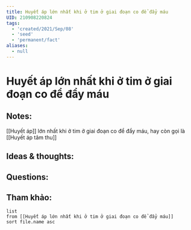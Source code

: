 ```yaml
---
title: Huyết áp lớn nhất khi ở tim ở giai đoạn co để đẩy máu
UID: 210908220824
tags:
  - 'created/2021/Sep/08'
  - 'seed'
  - 'permanent/fact'
aliases:
  - null
---
```

# Huyết áp lớn nhất khi ở tim ở giai đoạn co để đẩy máu

## Notes:
[[Huyết áp]] lớn nhất khi ở tim ở giai đoạn co để đẩy máu, hay còn gọi là [[Huyết áp tâm thu]]

## Ideas & thoughts:

## Questions:


## Tham khảo:
```dataview
list
from [[Huyết áp lớn nhất khi ở tim ở giai đoạn co để đẩy máu]]
sort file.name asc
```